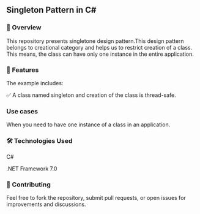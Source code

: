 ## Singleton Pattern in C#
 
### 📌 Overview
This repository presents singletone design pattern.This design pattern belongs to creational category and helps us to restrict creation of a class. This means, the class can have only one instance in the entire application. 

### 🎯 Features
 
The example includes:

✅ A class named singleton and creation of the class is thread-safe.

### Use cases
 
When you need to have one instance of a class in an application.

### 🛠️ Technologies Used
 
C#
 
.NET Framework 7.0

### 🤝 Contributing
 
Feel free to fork the repository, submit pull requests, or open issues for improvements and discussions.

